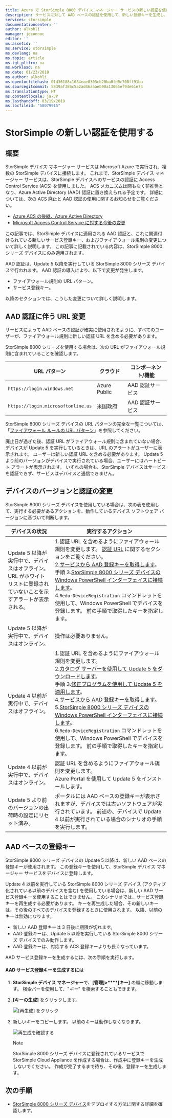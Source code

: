 ```yaml
---
title: Azure で StorSimple 8000 デバイス マネージャー サービスの新しい認証を使用する | Microsoft Docs
description: サービスに対して AAD ベースの認証を使用して、新しい登録キーを生成し、デバイスの手動登録を実行する方法について説明します。
services: storsimple
documentationcenter: ''
author: alkohli
manager: jeconnoc
editor: ''
ms.assetid: ''
ms.service: storsimple
ms.devlang: na
ms.topic: article
ms.tgt_pltfrm: na
ms.workload: na
ms.date: 01/23/2018
ms.author: alkohli
ms.openlocfilehash: 01d36188c1684eae8303cb20ba0fd0c708ff91ba
ms.sourcegitcommit: 5839af386c5a2ad46aaaeb90a13065ef94e61e74
ms.translationtype: HT
ms.contentlocale: ja-JP
ms.lasthandoff: 03/19/2019
ms.locfileid: "58079915"
---
```

# <a name="use-the-new-authentication-for-your-storsimple"></a>StorSimple の新しい認証を使用する

## <a name="overview"></a>概要

StorSimple デバイス マネージャー サービスは Microsoft Azure で実行され、複数の StorSimple デバイスに接続します。 これまで、StorSimple デバイス マネージャー サービスは、StorSimple デバイスへのサービスの認証に Access Control Service (ACS) を使用しました。 ACS メカニズムは間もなく非推奨となり、Azure Active Directory (AAD) 認証に置き換えられる予定です。 詳細については、次の ACS 廃止と AAD 認証の使用に関するお知らせをご覧ください。

- [Azure ACS の後継、Azure Active Directory](https://cloudblogs.microsoft.com/enterprisemobility/2015/02/12/the-future-of-azure-acs-is-azure-active-directory/)
- [Microsoft Access Control Service に対する今後の変更](https://azure.microsoft.com/blog/acs-access-control-service-namespace-creation-restriction/)

この記事では、StorSimple デバイスに適用される AAD 認証と、これに関連付けられている新しいサービス登録キー、およびファイアウォール規則の変更について詳しく説明します。 この記事に記載されている内容は、StorSimple 8000 シリーズ デバイスにのみ適用されます。

AAD 認証は、Update 5 以降を実行している StorSimple 8000 シリーズ デバイスで行われます。 AAD 認証の導入により、以下で変更が発生します。

- ファイアウォール規則の URL パターン。
- サービス登録キー。

以降のセクションでは、こうした変更について詳しく説明します。

## <a name="url-changes-for-aad-authentication"></a>AAD 認証に伴う URL 変更

サービスによって AAD ベースの認証が確実に使用されるように、すべてのユーザーが、ファイアウォール規則に新しい認証 URL を含める必要があります。

StorSimple 8000 シリーズを使用する場合は、次の URL がファイアウォール規則に含まれていることを確認します。

| URL パターン                         | クラウド | コンポーネント/機能         |
|------------------------------------|-------|----------------------------------|
| `https://login.windows.net`        | Azure Public |AAD 認証サービス      |
| `https://login.microsoftonline.us` | 米国政府 |AAD 認証サービス      |

StorSimple 8000 シリーズ デバイスの URL パターンの完全な一覧については、「[ファイアウォール ルールの URL パターン](storsimple-8000-system-requirements.md#url-patterns-for-firewall-rules)」を参照してください。

廃止日が過ぎた後、認証 URL がファイアウォール規則に含まれていない場合、デバイスが Update 5 を実行しているときは、URL のアラートがユーザーに表示されます。 ユーザーは新しい認証 URL を含める必要があります。 Update 5 より前のバージョンがデバイスで実行されている場合、ユーザーにはハートビート アラートが表示されます。 いずれの場合も、StorSimple デバイスはサービスを認証できず、サービスはデバイスと通信できません。

## <a name="device-version-and-authentication-changes"></a>デバイスのバージョンと認証の変更

StorSimple 8000 シリーズ デバイスを使用している場合は、次の表を使用して、実行する必要があるアクションを、動作しているデバイス ソフトウェア バージョンに基づいて判断します。

| デバイスの状況| 実行するアクション                                    |
|--------------------------|------------------------|
| Update 5 以降が実行中で、デバイスはオフライン。 <br> URL がホワイトリストに登録されていないことを示すアラートが表示される。|1.認証 URL を含めるようにファイアウォール規則を変更します。 [認証 URL](#url-changes-for-aad-authentication) に関するセクションをご覧ください。<br>2.[サービスから AAD 登録キーを取得します](#aad-based-registration-keys)。<br>手順 3.[StorSimple 8000 シリーズ デバイスの Windows PowerShell インターフェイスに接続します](storsimple-8000-deployment-walkthrough-u2.md#use-putty-to-connect-to-the-device-serial-console)。<br>4.`Redo-DeviceRegistration` コマンドレットを使用して、Windows PowerShell でデバイスを登録します。 前の手順で取得したキーを指定します。|
| Update 5 以降が実行中で、デバイスはオンライン。| 操作は必要ありません。                                       |
| Update 4 以前が実行中で、デバイスはオフライン。 |1.認証 URL を含めるようにファイアウォール規則を変更します。<br>2.[カタログ サーバーを使用して Update 5 をダウンロードします](storsimple-8000-install-update-5.md#download-updates-for-your-device)。<br>手順 3.[修正プログラムを使用して Update 5 を適用します](storsimple-8000-install-update-5.md#install-update-5-as-a-hotfix)。<br>4.[サービスから AAD 登録キーを取得します](#aad-based-registration-keys)。<br>5.[StorSimple 8000 シリーズ デバイスの Windows PowerShell インターフェイスに接続します](storsimple-8000-deployment-walkthrough-u2.md#use-putty-to-connect-to-the-device-serial-console)。 <br>6.`Redo-DeviceRegistration` コマンドレットを使用して、Windows PowerShell でデバイスを登録します。 前の手順で取得したキーを指定します。|
| Update 4 以前が実行中で、デバイスはオンライン。 |認証 URL を含めるようにファイアウォール規則を変更します。<br> Azure Portal を使用して Update 5 をインストールします。              |
| Update 5 より前のバージョンの出荷時の設定にリセット済み。      |ポータルには AAD ベースの登録キーが表示されますが、デバイスでは古いソフトウェアが実行されています。 前述の、デバイスで Update 4 以前が実行されている場合のシナリオの手順を実行します。              |

## <a name="aad-based-registration-keys"></a>AAD ベースの登録キー

StorSimple 8000 シリーズ デバイスの Update 5 以降は、新しい AAD ベースの登録キーが使用されます。 この登録キーを使用して、StorSimple デバイス マネージャー サービスをデバイスに登録します。

Update 4 以前を実行している StorSimple 8000 シリーズ デバイス (アクティブ化されている以前のデバイスを含む) を使用している場合は、新しい AAD サービス登録キーを使用することはできません。
このシナリオでは、サービス登録キーを再生成する必要があります。 キーを再生成した場合、その新しいキーは、その後のすべてのデバイスを登録するときに使用されます。 以降、以前のキーは無効になります。

- 新しい AAD 登録キーは 3 日後に期限が切れます。
- AAD 登録キーは、Update 5 以降を実行している StorSimple 8000 シリーズ デバイスでのみ動作します。
- AAD 登録キーは、対応する ACS 登録キーよりも長くなっています。

AAD サービス登録キーを生成するには、次の手順を実行します。

#### <a name="to-generate-the-aad-service-registration-key"></a>AAD サービス登録キーを生成するには

1. **StorSimple デバイス マネージャー**で、**[管理]&gt;****[キー]** の順に移動します。 検索バーを使用して、"_キー_" を検索することもできます。
    
2. **[キーの生成]** をクリックします。

    ![[再生成] をクリック](./media/storsimple-8000-aad-registration-key/aad-click-generate-registration-key.png)

3. 新しいキーをコピーします。 以前のキーは動作しなくなります。

    ![再生成を確認する](./media/storsimple-8000-aad-registration-key/aad-registration-key2.png)

    > [!NOTE] 
    > StorSimple 8000 シリーズ デバイスに登録されているサービスで StorSimple Cloud Appliance を作成する場合は、作成中に登録キーを生成しないでください。 作成が完了するまで待ち、その後、登録キーを生成します。

## <a name="next-steps"></a>次の手順

* [StorSimple 8000 シリーズ デバイス](storsimple-8000-deployment-walkthrough-u2.md)をデプロイする方法に関する詳細を確認します。

